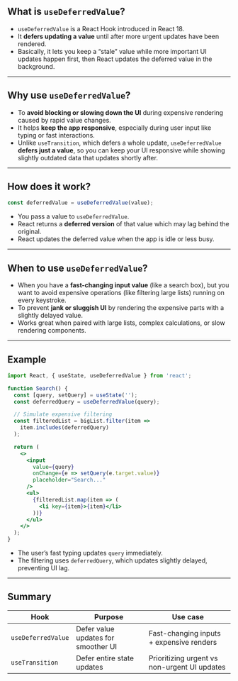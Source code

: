 ## What is `useDeferredValue`?

* `useDeferredValue` is a React Hook introduced in React 18.
* It **defers updating a value** until after more urgent updates have been rendered.
* Basically, it lets you keep a “stale” value while more important UI updates happen first, then React updates the deferred value in the background.

---

## Why use `useDeferredValue`?

* To **avoid blocking or slowing down the UI** during expensive rendering caused by rapid value changes.
* It helps **keep the app responsive**, especially during user input like typing or fast interactions.
* Unlike `useTransition`, which defers a whole update, `useDeferredValue` **defers just a value**, so you can keep your UI responsive while showing slightly outdated data that updates shortly after.

---

## How does it work?

```jsx
const deferredValue = useDeferredValue(value);
```

* You pass a value to `useDeferredValue`.
* React returns a **deferred version** of that value which may lag behind the original.
* React updates the deferred value when the app is idle or less busy.

---

## When to use `useDeferredValue`?

* When you have a **fast-changing input value** (like a search box), but you want to avoid expensive operations (like filtering large lists) running on every keystroke.
* To prevent **jank or sluggish UI** by rendering the expensive parts with a slightly delayed value.
* Works great when paired with large lists, complex calculations, or slow rendering components.

---

## Example

```jsx
import React, { useState, useDeferredValue } from 'react';

function Search() {
  const [query, setQuery] = useState('');
  const deferredQuery = useDeferredValue(query);

  // Simulate expensive filtering
  const filteredList = bigList.filter(item =>
    item.includes(deferredQuery)
  );

  return (
    <>
      <input
        value={query}
        onChange={e => setQuery(e.target.value)}
        placeholder="Search..."
      />
      <ul>
        {filteredList.map(item => (
          <li key={item}>{item}</li>
        ))}
      </ul>
    </>
  );
}
```

* The user’s fast typing updates `query` immediately.
* The filtering uses `deferredQuery`, which updates slightly delayed, preventing UI lag.

---

## Summary

| Hook               | Purpose                             | Use case                                     |
| ------------------ | ----------------------------------- | -------------------------------------------- |
| `useDeferredValue` | Defer value updates for smoother UI | Fast-changing inputs + expensive renders     |
| `useTransition`    | Defer entire state updates          | Prioritizing urgent vs non-urgent UI updates |
